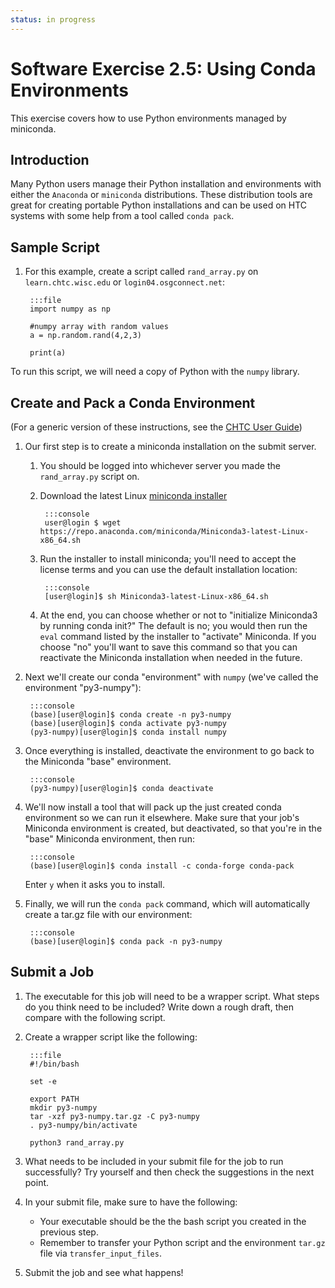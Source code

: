 ```yaml
---
status: in progress
---
```


<style type="text/css"> pre em { font-style: normal; background-color: yellow; } pre strong { font-style: normal; font-weight: bold; color: #008; } </style>

Software Exercise 2.5: Using Conda Environments
====================================

This exercise covers how to use Python environments managed by miniconda. 

Introduction
------------

Many Python users manage their Python installation and environments with either the
`Anaconda` or `miniconda` distributions. These distribution tools are great 
for creating portable Python installations and can be used on HTC systems with 
some help from a tool called `conda pack`. 

Sample Script
-------------------

1. For this example, create a script called `rand_array.py` on `learn.chtc.wisc.edu` or
`login04.osgconnect.net`:

		:::file
		import numpy as np

		#numpy array with random values
		a = np.random.rand(4,2,3)

		print(a)

To run this script, we will need a copy of Python with the `numpy` library. 

Create and Pack a Conda Environment
------------------

(For a generic version of these instructions, see the [CHTC User Guide](http://chtc.cs.wisc.edu/conda-installation))

1. Our first step is to create a miniconda installation on the submit server. 
	1. You should be logged into whichever server you made the `rand_array.py` script on. 
	2. Download the latest Linux [miniconda installer](https://docs.conda.io/en/latest/miniconda.html)

			:::console
			user@login $ wget https://repo.anaconda.com/miniconda/Miniconda3-latest-Linux-x86_64.sh 

	3. Run the installer to install miniconda; you'll need to accept the license terms and 
	you can use the default installation location: 

			:::console	
			[user@login]$ sh Miniconda3-latest-Linux-x86_64.sh

	4. At the end, you can choose whether or 
	not to "initialize Miniconda3 by running conda init?" The default is no; you would 
	then run the `eval` command listed by the installer to "activate" Miniconda. If you
	choose "no" you'll want to save this command so that you can reactivate the 
	Miniconda installation when needed in the future.

2. Next we'll create our conda "environment" with `numpy` (we've called the environment "py3-numpy"): 

		:::console
		(base)[user@login]$ conda create -n py3-numpy
		(base)[user@login]$ conda activate py3-numpy
		(py3-numpy)[user@login]$ conda install numpy

3. Once everything is installed, deactivate the environment to go back to the 
Miniconda "base" environment.

		:::console
		(py3-numpy)[user@login]$ conda deactivate

4. We'll now install a tool that will pack up the just created conda environment 
so we can run it elsewhere. Make sure that your job's Miniconda environment is created, but deactivated, so 
that you're in the "base" Miniconda environment, then run: 

		:::console
		(base)[user@login]$ conda install -c conda-forge conda-pack

	Enter `y` when it asks you to install. 

5. Finally, we will run the `conda pack` command, which will automatically create a 
tar.gz file with our environment: 

		:::console
		(base)[user@login]$ conda pack -n py3-numpy

Submit a Job
-------------

1. The executable for this job will need to be a wrapper script. What steps do you 
think need to be included? Write down a rough draft, then compare with the following script. 

3. Create a wrapper script like the following: 

		:::file
		#!/bin/bash

		set -e
		
		export PATH
		mkdir py3-numpy
		tar -xzf py3-numpy.tar.gz -C py3-numpy
		. py3-numpy/bin/activate

		python3 rand_array.py

4. What needs to be included in your submit file for the job to run successfully? Try 
yourself and then check the suggestions in the next point. 

5. In your submit file, make sure to have the following: 
	- Your executable should be the the bash script you created in the previous step. 
	- Remember to transfer your Python script and the environment `tar.gz` file via
	 `transfer_input_files`. 

6. Submit the job and see what happens!
